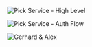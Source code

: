 <figure class="richtext-figure richtext-figure--full">
  <img src="https://changelog-assets.s3.amazonaws.com/shipit/shipit-83--pick-service.png" alt="Pick Service - High Level" loading="lazy"></a>
</figure>

<figure class="richtext-figure richtext-figure--full">
  <img src="https://changelog-assets.s3.amazonaws.com/shipit/shipit-83--pick-service-auth-flow.png" alt="Pick Service - Auth Flow" loading="lazy"></a>
</figure>

<figure class="richtext-figure richtext-figure--full">
  <img src="https://changelog-assets.s3.amazonaws.com/shipit/shipit-83--alex-sims.jpg" alt="Gerhard & Alex" loading="lazy">
</figure>